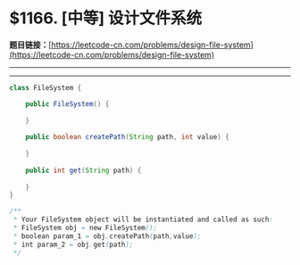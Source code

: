 # $1166. [中等] 设计文件系统

**题目链接：**[https://leetcode-cn.com/problems/design-file-system](https://leetcode-cn.com/problems/design-file-system)

---

<Cards card="leetcode_1166_design-file-system"></Cards>

---

```java
class FileSystem {

    public FileSystem() {
        
    }
    
    public boolean createPath(String path, int value) {
        
    }
    
    public int get(String path) {
        
    }
}

/**
 * Your FileSystem object will be instantiated and called as such:
 * FileSystem obj = new FileSystem();
 * boolean param_1 = obj.createPath(path,value);
 * int param_2 = obj.get(path);
 */
```